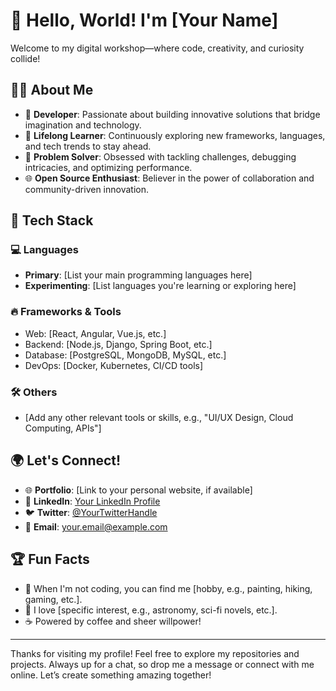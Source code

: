 # 👋 Hello, World! I'm [Your Name]  

Welcome to my digital workshop—where code, creativity, and curiosity collide!  

## 🧑‍💻 About Me  

- 🚀 **Developer**: Passionate about building innovative solutions that bridge imagination and technology.  
- 🌱 **Lifelong Learner**: Continuously exploring new frameworks, languages, and tech trends to stay ahead.  
- 🎯 **Problem Solver**: Obsessed with tackling challenges, debugging intricacies, and optimizing performance.  
- 🌐 **Open Source Enthusiast**: Believer in the power of collaboration and community-driven innovation.  

## 🔧 Tech Stack  

### 💻 Languages  
- **Primary**: [List your main programming languages here]  
- **Experimenting**: [List languages you're learning or exploring here]  

### 🔥 Frameworks & Tools  
- Web: [React, Angular, Vue.js, etc.]  
- Backend: [Node.js, Django, Spring Boot, etc.]  
- Database: [PostgreSQL, MongoDB, MySQL, etc.]  
- DevOps: [Docker, Kubernetes, CI/CD tools]  

### 🛠️ Others  
- [Add any other relevant tools or skills, e.g., "UI/UX Design, Cloud Computing, APIs"]  

## 🌍 Let's Connect!  

- 🌐 **Portfolio**: [Link to your personal website, if available]  
- 💼 **LinkedIn**: [Your LinkedIn Profile](https://linkedin.com/in/yourusername)  
- 🐦 **Twitter**: [@YourTwitterHandle](https://twitter.com/yourusername)  
- 📧 **Email**: [your.email@example.com](mailto:your.email@example.com)  

## 🏆 Fun Facts  
- 🎨 When I'm not coding, you can find me [hobby, e.g., painting, hiking, gaming, etc.].  
- 🌌 I love [specific interest, e.g., astronomy, sci-fi novels, etc.].  
- ☕ Powered by coffee and sheer willpower!  

---

Thanks for visiting my profile! Feel free to explore my repositories and projects. Always up for a chat, so drop me a message or connect with me online. Let’s create something amazing together!  
